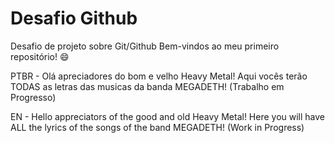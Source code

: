 # Desafio Github
Desafio de projeto sobre Git/Github
Bem-vindos ao meu primeiro repositório! 😄

PTBR - Olá apreciadores do bom e velho Heavy Metal!
Aqui vocês terão TODAS as letras das musicas da banda MEGADETH! (Trabalho em Progresso)


EN - Hello appreciators of the good and old Heavy Metal! 
Here you will have ALL the lyrics of the songs of the band MEGADETH! (Work in Progress)
